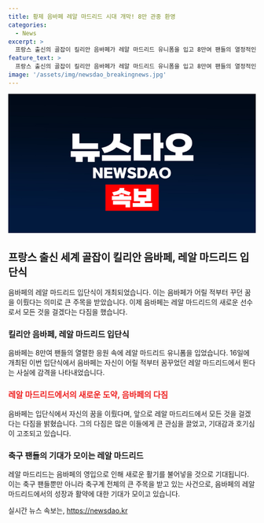 ```yaml
---
title: 황제 음바페 레알 마드리드 시대 개막! 8만 관중 환영
categories:
  - News
excerpt: >
  프랑스 출신의 골잡이 킬리안 음바페가 레알 마드리드 유니폼을 입고 8만여 팬들의 열정적인 환영을 받았습니다. 산티아고 베르나베우에서 열린 입단식에서 음바페는 어릴 적부터의 꿈을 이뤘다며 스페인어로 소감을 밝혔고, 레알 마드리드에 모든 것을 바치기로 약속했습니다. 젊은 황제의 레알 마드리드 시대가 시작됐음을 알리는 이 멋진 순간을 함께 보세요!
feature_text: >
  프랑스 출신의 골잡이 킬리안 음바페가 레알 마드리드 유니폼을 입고 8만여 팬들의 열정적인 환영을 받았습니다. 산티아고 베르나베우에서 열린 입단식에서 음바페는 어릴 적부터의 꿈을 이뤘다며 스페인어로 소감을 밝혔고, 레알 마드리드에 모든 것을 바치기로 약속했습니다. 젊은 황제의 레알 마드리드 시대가 시작됐음을 알리는 이 멋진 순간을 함께 보세요!
image: '/assets/img/newsdao_breakingnews.jpg'
---
```


<p><img src="/assets/img/newsdao_breakingnews.jpg" alt="firstkoreanews 속보" /></p>

<h2>프랑스 출신 세계 골잡이 킬리안 음바페, 레알 마드리드 입단식</h2>

<p>음바페의 레알 마드리드 입단식이 개최되었습니다. 이는 음바페가 어릴 적부터 꾸던 꿈을 이뤘다는 의미로 큰 주목을 받았습니다. 이제 음바페는 레알 마드리드의 새로운 선수로서 모든 것을 걸겠다는 다짐을 했습니다.</p>

<h3>킬리안 음바페, 레알 마드리드 입단식</h3>

<p>음바페는 8만여 팬들의 열렬한 응원 속에 레알 마드리드 유니폼을 입었습니다. 16일에 개최된 이번 입단식에서 음바페는 자신이 어릴 적부터 꿈꾸었던 레알 마드리드에서 뛴다는 사실에 감격을 나타내었습니다.</p>

<h3><b><span style="color: #ee2323;">레알 마드리드에서의 새로운 도약, 음바페의 다짐</span></b></h3>

<p>음바페는 입단식에서 자신의 꿈을 이뤘다며, 앞으로 레알 마드리드에서 모든 것을 걸겠다는 다짐을 밝혔습니다. 그의 다짐은 많은 이들에게 큰 관심을 끌었고, 기대감과 호기심이 고조되고 있습니다.</p>

<h3>축구 팬들의 기대가 모이는 레알 마드리드</h3>

<p>레알 마드리드는 음바페의 영입으로 인해 새로운 활기를 불어넣을 것으로 기대됩니다. 이는 축구 팬들뿐만 아니라 축구계 전체의 큰 주목을 받고 있는 사건으로, 음바페의 레알 마드리드에서의 성장과 활약에 대한 기대가 모이고 있습니다.</p>
실시간 뉴스 속보는, <a href="https://newsdao.kr" rel="dofollow">https://newsdao.kr</a>


